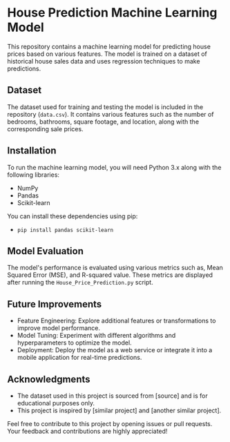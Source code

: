 # House Prediction Machine Learning Model

This repository contains a machine learning model for predicting house prices based on various features. The model is trained on a dataset of historical house sales data and uses regression techniques to make predictions.

## Dataset
The dataset used for training and testing the model is included in the repository (`data.csv`). It contains various features such as the number of bedrooms, bathrooms, square footage, and location, along with the corresponding sale prices.

## Installation
To run the machine learning model, you will need Python 3.x along with the following libraries:
- NumPy
- Pandas
- Scikit-learn
  
You can install these dependencies using pip:
- `pip install pandas scikit-learn`

## Model Evaluation
The model's performance is evaluated using various metrics such as, Mean Squared Error (MSE), and R-squared value. These metrics are displayed after running the `House_Price_Prediction.py` script.

## Future Improvements
- Feature Engineering: Explore additional features or transformations to improve model performance.
- Model Tuning: Experiment with different algorithms and hyperparameters to optimize the model.
- Deployment: Deploy the model as a web service or integrate it into a mobile application for real-time predictions.

## Acknowledgments
- The dataset used in this project is sourced from [source] and is for educational purposes only.
- This project is inspired by [similar project] and [another similar project].
  
Feel free to contribute to this project by opening issues or pull requests. Your feedback and contributions are highly appreciated!
